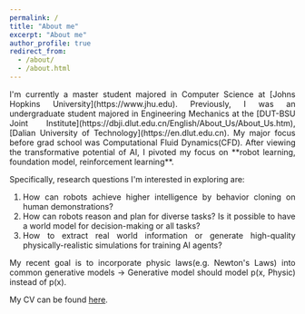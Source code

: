 ```yaml
---
permalink: /
title: "About me"
excerpt: "About me"
author_profile: true
redirect_from: 
  - /about/
  - /about.html
---
```


<div style="text-align: justify;" markdown="1">
I'm currently a master student majored in Computer Science at [Johns Hopkins University](https://www.jhu.edu). Previously, I was an undergraduate student majored in Engineering Mechanics at the [DUT-BSU Joint Institute](https://dbji.dlut.edu.cn/English/About_Us/About_Us.htm), [Dalian University of Technology](https://en.dlut.edu.cn). My major focus before grad school was Computational Fluid Dynamics(CFD). After viewing the transformative potential of AI, I pivoted my focus on **robot learning, foundation model, reinforcement learning**. 

Specifically, research questions I'm interested in exploring are:
1. How can robots achieve higher intelligence by behavior cloning on human demonstrations?
2. How can robots reason and plan for diverse tasks? Is it possible to have a world model for decision-making or all tasks?
3. How to extract real world information or generate high-quality physically-realistic simulations for training AI agents?

My recent goal is to incorporate physic laws(e.g. Newton's Laws) into common generative models -> Generative model should model p(x, Physic) instead of p(x).

My CV can be found [here](https://docs.google.com/document/d/12wY0YAcxGgKbdN6DnOwJw0C-Pk07-y4X7-CvRjzumdQ/edit?usp=sharing).
</div>
